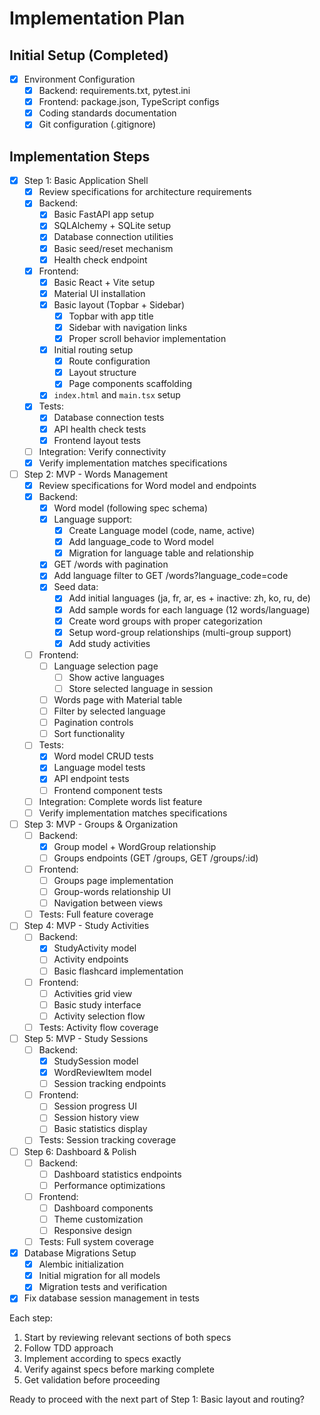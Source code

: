 # Implementation Plan

## Initial Setup (Completed)
- [x] Environment Configuration
  - [x] Backend: requirements.txt, pytest.ini
  - [x] Frontend: package.json, TypeScript configs
  - [x] Coding standards documentation
  - [x] Git configuration (.gitignore)

## Implementation Steps

- [x] Step 1: Basic Application Shell
  - [x] Review specifications for architecture requirements
  - [x] Backend:
    - [x] Basic FastAPI app setup
    - [x] SQLAlchemy + SQLite setup
    - [x] Database connection utilities
    - [x] Basic seed/reset mechanism
    - [x] Health check endpoint
  - [x] Frontend:
    - [x] Basic React + Vite setup
    - [x] Material UI installation
    - [x] Basic layout (Topbar + Sidebar)
      - [x] Topbar with app title
      - [x] Sidebar with navigation links
      - [x] Proper scroll behavior implementation
    - [x] Initial routing setup
      - [x] Route configuration
      - [x] Layout structure
      - [x] Page components scaffolding
    - [x] `index.html` and `main.tsx` setup
  - [x] Tests:
    - [x] Database connection tests
    - [x] API health check tests
    - [x] Frontend layout tests
  - [ ] Integration: Verify connectivity
  - [x] Verify implementation matches specifications

- [ ] Step 2: MVP - Words Management
  - [x] Review specifications for Word model and endpoints
  - [x] Backend:
    - [x] Word model (following spec schema)
    - [x] Language support:
      - [x] Create Language model (code, name, active)
      - [x] Add language_code to Word model
      - [x] Migration for language table and relationship
    - [x] GET /words with pagination
    - [x] Add language filter to GET /words?language_code=code
    - [x] Seed data:
      - [x] Add initial languages (ja, fr, ar, es + inactive: zh, ko, ru, de)
      - [x] Add sample words for each language (12 words/language)
      - [x] Create word groups with proper categorization
      - [x] Setup word-group relationships (multi-group support)
      - [x] Add study activities
  - [ ] Frontend:
    - [ ] Language selection page
      - [ ] Show active languages
      - [ ] Store selected language in session
    - [ ] Words page with Material table
    - [ ] Filter by selected language
    - [ ] Pagination controls
    - [ ] Sort functionality
  - [ ] Tests:
    - [x] Word model CRUD tests
    - [x] Language model tests
    - [x] API endpoint tests
    - [ ] Frontend component tests
  - [ ] Integration: Complete words list feature
  - [ ] Verify implementation matches specifications

- [ ] Step 3: MVP - Groups & Organization
  - [ ] Backend:
    - [x] Group model + WordGroup relationship
    - [ ] Groups endpoints (GET /groups, GET /groups/:id)
  - [ ] Frontend:
    - [ ] Groups page implementation
    - [ ] Group-words relationship UI
    - [ ] Navigation between views
  - [ ] Tests: Full feature coverage

- [ ] Step 4: MVP - Study Activities
  - [ ] Backend:
    - [x] StudyActivity model
    - [ ] Activity endpoints
    - [ ] Basic flashcard implementation
  - [ ] Frontend:
    - [ ] Activities grid view
    - [ ] Basic study interface
    - [ ] Activity selection flow
  - [ ] Tests: Activity flow coverage

- [ ] Step 5: MVP - Study Sessions
  - [ ] Backend:
    - [x] StudySession model
    - [x] WordReviewItem model
    - [ ] Session tracking endpoints
  - [ ] Frontend:
    - [ ] Session progress UI
    - [ ] Session history view
    - [ ] Basic statistics display
  - [ ] Tests: Session tracking coverage

- [ ] Step 6: Dashboard & Polish
  - [ ] Backend:
    - [ ] Dashboard statistics endpoints
    - [ ] Performance optimizations
  - [ ] Frontend:
    - [ ] Dashboard components
    - [ ] Theme customization
    - [ ] Responsive design
  - [ ] Tests: Full system coverage

- [x] Database Migrations Setup
  - [x] Alembic initialization
  - [x] Initial migration for all models
  - [x] Migration tests and verification

- [x] Fix database session management in tests

Each step:
1. Start by reviewing relevant sections of both specs
2. Follow TDD approach
3. Implement according to specs exactly
4. Verify against specs before marking complete
5. Get validation before proceeding

Ready to proceed with the next part of Step 1: Basic layout and routing? 